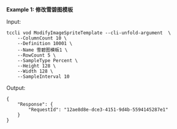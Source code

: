**Example 1: 修改雪碧图模板**



Input: 

```
tccli vod ModifyImageSpriteTemplate --cli-unfold-argument  \
    --ColumnCount 10 \
    --Definition 10001 \
    --Name 雪碧图模板1 \
    --RowCount 5 \
    --SampleType Percent \
    --Height 128 \
    --Width 128 \
    --SampleInterval 10
```

Output: 
```
{
    "Response": {
        "RequestId": "12ae8d8e-dce3-4151-9d4b-5594145287e1"
    }
}
```

